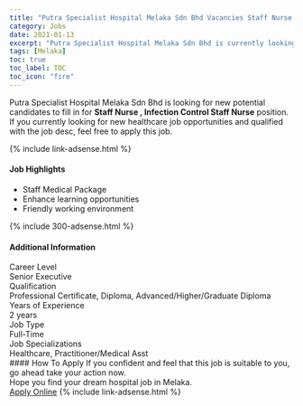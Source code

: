 ```yaml
---
title: "Putra Specialist Hospital Melaka Sdn Bhd Vacancies Staff Nurse , Infection Control Staff Nurse" 
category: Jobs 
date: 2021-01-13 
excerpt: "Putra Specialist Hospital Melaka Sdn Bhd is currently looking for suitable person to fill in the Staff Nurse , Infection Control Staff Nurse which positioned at Melaka" 
tags: [Melaka] 
toc: true 
toc_label: TOC 
toc_icon: "fire" 
--- 
```


<p>Putra Specialist Hospital Melaka Sdn Bhd is looking for new potential candidates to fill in for <b>Staff Nurse , Infection Control Staff Nurse</b> position. If you currently looking for new healthcare job opportunities and qualified with the job desc, feel free to apply this job.
</p>{% include link-adsense.html %} 
<div><div><h4>Job Highlights</h4></div><div><ul><li><div><div><div><div></div></div></div><div><span>Staff Medical Package</span></div></div></li><li><div><div><div><div></div></div></div><div><span>Enhance learning opportunities</span></div></div></li><li><div><div><div><div></div></div></div><div><span>Friendly working environment</span></div></div></li></ul></div></div> 
{% include 300-adsense.html %} 
<div><div><h4>Additional Information</h4></div><div><div><div><div><div><div><div><span>Career Level</span></div><div><span>Senior Executive</span></div></div></div></div><div><div><div><div><span>Qualification</span></div><div><span>Professional Certificate, Diploma, Advanced/Higher/Graduate Diploma</span></div></div></div></div><div><div><div><div><span>Years of Experience</span></div><div><span>2 years</span></div></div></div></div><div><div><div><div><span>Job Type</span></div><div><span>Full-Time</span></div></div></div></div><div><div><div><div><span>Job Specializations</span></div><div><span>Healthcare, Practitioner/Medical Asst</span></div></div></div></div></div></div></div></div> 
#### How To Apply 
If you confident and feel that this job is suitable to you, go ahead take your action now. <br/> 
Hope you find your dream hospital job in Melaka. <br/> 
<a href="https://www.jobstreet.com.my/en/job/staff-nurse-infection-control-staff-nurse-4462019?jobId=jobstreet-my-job-4462019&sectionRank=4&token=0~8e54fc56-e00e-4676-bf56-4a48ebf7814e&fr=SRP%20View%20In%20New%20Ta" class="btn btn--warning" target="_blank" rel="nofollow noopenner">Apply Online</a> 
{% include link-adsense.html %} 